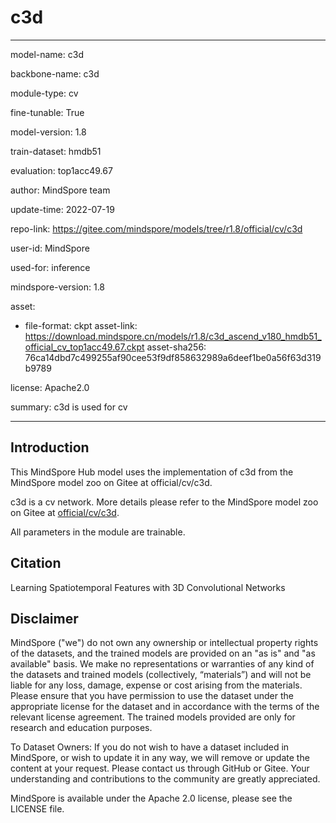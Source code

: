 # c3d

---

model-name: c3d

backbone-name: c3d

module-type: cv

fine-tunable: True

model-version: 1.8

train-dataset: hmdb51

evaluation: top1acc49.67

author: MindSpore team

update-time: 2022-07-19

repo-link: <https://gitee.com/mindspore/models/tree/r1.8/official/cv/c3d>

user-id: MindSpore

used-for: inference

mindspore-version: 1.8

asset:

-
    file-format: ckpt
    asset-link: <https://download.mindspore.cn/models/r1.8/c3d_ascend_v180_hmdb51_official_cv_top1acc49.67.ckpt>
    asset-sha256: 76ca14dbd7c499255af90cee53f9df858632989a6deef1be0a56f63d319b9789

license: Apache2.0

summary: c3d is used for cv

---

## Introduction

This MindSpore Hub model uses the implementation of c3d from the MindSpore model zoo on Gitee at official/cv/c3d.

c3d is a cv network. More details please refer to the MindSpore model zoo on Gitee at [official/cv/c3d](https://gitee.com/mindspore/models/blob/r1.8/official/cv/c3d/README.md).

All parameters in the module are trainable.

## Citation

Learning Spatiotemporal Features with 3D Convolutional Networks

## Disclaimer

MindSpore ("we") do not own any ownership or intellectual property rights of the datasets, and the trained models are provided on an "as is" and "as available" basis. We make no representations or warranties of any kind of the datasets and trained models (collectively, “materials”) and will not be liable for any loss, damage, expense or cost arising from the materials. Please ensure that you have permission to use the dataset under the appropriate license for the dataset and in accordance with the terms of the relevant license agreement. The trained models provided are only for research and education purposes.

To Dataset Owners: If you do not wish to have a dataset included in MindSpore, or wish to update it in any way, we will remove or update the content at your request. Please contact us through GitHub or Gitee. Your understanding and contributions to the community are greatly appreciated.

MindSpore is available under the Apache 2.0 license, please see the LICENSE file.
